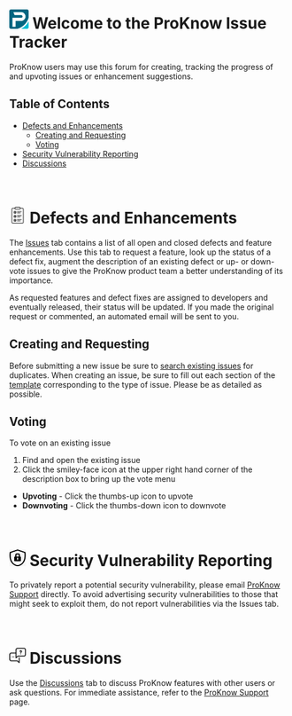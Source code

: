 # <img src="./.images/pk-icon.svg" width="35" height="35"> Welcome to the ProKnow Issue Tracker

ProKnow users may use this forum for creating, tracking the progress of and upvoting issues or enhancement suggestions.

## Table of Contents
- [Defects and Enhancements](#defects-and-enhancements)
  - [Creating and Requesting](#creating-and-requesting)
  - [Voting](#voting)
- [Security Vulnerability Reporting](#security-vulnerability-reporting)
- [Discussions](#discussions)

<br/>

# **<img src="./.images/features.png" width="30" height="30">** Defects and Enhancements
The [Issues](https://github.com/rennerg/issue-tracking-test/issues) tab contains a list of all open and closed defects and feature enhancements. Use this tab to request a feature, look up the status of a defect fix, augment the description of an existing defect or up- or down-vote issues to give the ProKnow product team a better understanding of its importance.

As requested features and defect fixes are assigned to developers and eventually released, their status will be updated. If you made the original request or commented, an automated email will be sent to you.

## Creating and Requesting
Before submitting a new issue be sure to [search existing issues](https://docs.github.com/en/search-github/searching-on-github/searching-issues-and-pull-requests) for duplicates. When creating an issue, be sure to fill out each section of the [template](https://github.com/rennerg/issue-tracking-test/issues/new/choose) corresponding to the type of issue. Please be as detailed as possible.

## Voting
To vote on an existing issue
1. Find and open the existing issue 
2. Click the smiley-face icon at the upper right hand corner of the description box to bring up the vote menu
  - **Upvoting** - Click the thumbs-up icon to upvote
  - **Downvoting** - Click the thumbs-down icon to downvote

<br/>

# **<img src="./.images/security.jpg" width="30" height="30">** Security Vulnerability Reporting
To privately report a potential security vulnerability, please email [ProKnow Support](mailto:proknowsupport@elekta.com) directly. To avoid advertising security vulnerabilities to those that might seek to exploit them, do not report vulnerabilities via the Issues tab.

<br/>

# **<img src="./.images/discuss.png" width="30" height="30">** Discussions 
Use the [Discussions](https://github.com/rennerg/issue-tracking-test/discussions) tab to discuss ProKnow features with other users or ask questions. For immediate assistance, refer to the [ProKnow Support](https://support.proknow.com/hc/en-us) page.
